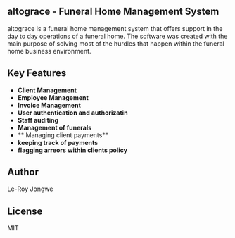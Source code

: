 ## altograce - Funeral Home Management System

altograce is a funeral home management system that offers support in
the day to day operations of a funeral home. The software was created with 
the main purpose of solving most of the hurdles that happen within the 
funeral home business environment.

## Key Features

* **Client Management**
* **Employee Management**
* **Invoice Management**
* **User authentication and authorizatin**
* **Staff auditing**
* **Management of funerals**
* ** Managing client payments**
* **keeping track of payments**
* **flagging arreors within clients policy**

## Author
Le-Roy Jongwe

## License
MIT

